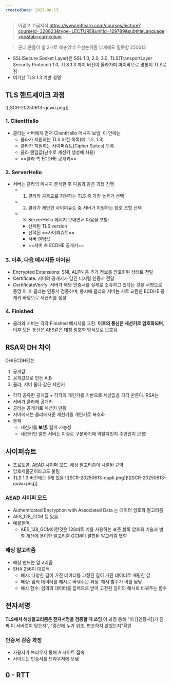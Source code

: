```yaml
---
createdDate: 2025-06-13
---
```

> 어렵고 고급지식
> https://www.inflearn.com/courses/lecture?courseId=328823&type=LECTURE&unitId=129789&subtitleLanguage=ko&tab=curriculum

> 근데 큰돌이 별 2개로 해놓았네 우선순위좀 낮게해도 될듯함 250613


- SSL(Secure Socket Layer)은 SSL 1.0, 2.0, 3.0, TLS(TransportLayer Security Protocol) 1.0, TLS 1.3 까지 버전이 올라가며 마지막으로 명칭이 TLS로 됨
- 여기선 TLS 1.3 기반 설명

## TLS 핸드셰이크 과정
![[SCR-20250613-qowo.png]]
### 1. ClientHello
- 클라는 서버에게 먼저 ClientHello 메시지 보냄. 이 안에는
	- 클라가 지원하는 TLS 버전 목록(예: 1.2, 1.3)
	- 클라가 지원하는 사이퍼슈트(Cipher Suites) 목록
	- 클라 랜덤값(난수로 세션키 생성에 사용)
	- ==클라 측 ECDHE 공개키==
### 2. ServerHello
- 서버는 클라의 메시지 분석한 후 다음과 같은 과정 진행
	- 1) 클라와 공통으로 지원하는 TLS 중 가장 높은거 선택
	- 2) 클라가 제안한 사이퍼슈트 중 서버가 지원하는 암호 조합 선택
	- 3) ServerHello 메시지 보내면서 다음을 포함:
		- 선택된 TLS version
		- 선택된 ==사이퍼슈트==
		- 서버 랜덤값
		- ==서버 측 ECDHE 공개키==
### 3. 이후, 다음 메시지들 이어짐
- Encrypted Extensions: SNI, ALPN 등 추가 정보를 암호화된 상태로 전달
- Certificate: 서버의 공개키가 담긴 디지털 인증서 전달
- CertificateVerify: 서버가 해당 인증서를 실제로 소유하고 있다는 것을 서명으로 증명
이 후 클라는 인증서 검증하며, 동시에 클라와 서버는 서로 교환한 ECDHE 공개키 바탕으로 세션키를 생성
### 4. Finished
- 클라와 서버는 각각 Finished 메시지를 교환. **이후의 통신은 세션키로 암호화되며**, 이후 모든 통신은 AES같은 대칭 암호화 방식으로 보호됨


## RSA와 DH 차이
DH(ECDHE)는
1. 공개값
2. 공개값으로 만든 A,B
3. 클라, 서버 둘다 같은 세션키
- 각각 공유한 공개값 + 각각의 개인키를 기반으로 세션값을 각각 만든다.
RSA는
- 서버가 클라에 공개키
- 클라는 공개키로 세션키 만듬
- 서버에서는 클라에서준 세션키를 개인키로 복호화
- 문제
	- 세션키를 **보냄**. 탈취 가능성
	- 세션키만 알면 서버는 이걸로 구분하기에 약탈자인지 주인인지 모름!
## 사이퍼슈트
- 프로토콜, AEAD 사이퍼 모드, 해싱 알고리즘이 나열된 규약
- 암호제품군이라고도 불림
- TLS 1.3 버전에는 5개 있음
![[SCR-20250613-qupk.png]]![[SCR-20250613-quwu.png]]
### AEAD 사이퍼 모드
- Authenticated Encryption with Associated Data 는 데이터 암호화 알고리즘
- AES_128_GCM 등 있음
- 예를들어
	- AES_128_GCM이란것은 128비트 키를 사용하는 표준 블록 암호화 기술과 병렬 계산에 용이한 알고리즘 GCM이 결합된 알고리즘 뜻함
### 해싱 알고리즘
- 해싱 만드는 알고리즘
- SHA 256이 대표적
	- 해시: 다양한 길이 가진 데이터를 고정된 길이 가진 데이터로 매핑한 값
	- 해싱: 임의 데이터를 해시로 바꿔주는 과정. 해시 함수가 이를 담당
	- 해시 함수: 임의의 데이터를 입력으로 받아 고정된 길이의 해시로 바꿔주는 함수
## 전자서명
**TLS에서 해싱알고리즘은 전자서명을 검증할 때 쓰임**
이 과정 통해 "이 [[인증서]]가 진짜 이 서버것이 맞는지", "중간에 누가 위조, 변조하지 않았는지"확인

### 인증서 검증 과정
- 사용자가 브라우저 통해 A 사이트 접속
- 사이트는 인증서를 브라우저에 보냄

## 0 - RTT
